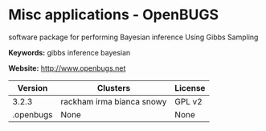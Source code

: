 # Misc applications - OpenBUGS

software package for performing Bayesian inference Using Gibbs Sampling

**Keywords:** gibbs inference bayesian

**Website:** <http://www.openbugs.net>

| Version | Clusters | License |
| ------- | -------- | ------- |
| 3.2.3 | rackham irma bianca snowy | GPL v2 |
| .openbugs | None | None |
